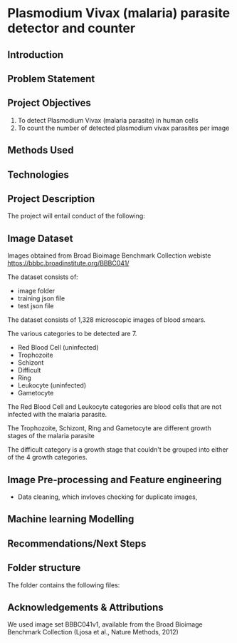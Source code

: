# Plasmodium Vivax (malaria) parasite detector and counter

## Introduction

## Problem Statement

## Project Objectives

1. To detect Plasmodium Vivax (malaria parasite) in human cells
2. To count the number of detected plasmodium vivax parasites per image

## Methods Used

## Technologies

## Project Description

The project will entail conduct of the following:

## Image Dataset

Images obtained from Broad Bioimage Benchmark Collection webiste <https://bbbc.broadinstitute.org/BBBC041/>

The dataset consists of:
- image folder
- training json file
- test json file

The dataset consists of 1,328 microscopic images of blood smears. 

The various categories to be detected are 7.
- Red Blood Cell (uninfected)
- Trophozoite
- Schizont
- Difficult
- Ring
- Leukocyte (uninfected)
- Gametocyte

The Red Blood Cell and Leukocyte categories are blood cells that are not infected with the malaria parasite.

The Trophozoite, Schizont, Ring and Gametocyte are different growth stages of the malaria parasite

The difficult category is a growth stage that couldn't be grouped into either of the 4 growth categories.

## Image Pre-processing and Feature engineering
 - Data cleaning, which invloves checking for duplicate images, 

## Machine learning Modelling

## Recommendations/Next Steps

## Folder structure

The folder contains the following files:

## Acknowledgements & Attributions

We used image set BBBC041v1, available from the Broad Bioimage Benchmark Collection (Ljosa et al., Nature Methods, 2012)
